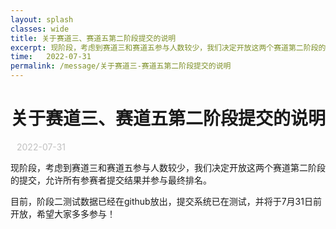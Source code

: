 ```yaml
---
layout: splash
classes: wide
title: 关于赛道三、赛道五第二阶段提交的说明
excerpt: 现阶段，考虑到赛道三和赛道五参与人数较少，我们决定开放这两个赛道第二阶段的提交，允许所有参赛者提交结果并参与最终排名。
time:   2022-07-31
permalink: /message/关于赛道三-赛道五第二阶段提交的说明
---
```


<div style="margin:20px;"></div>

# 关于赛道三、赛道五第二阶段提交的说明

<div style="color:#C0C0C0; font-size:14px; margin:10px;"> 2022-07-31 </div>

现阶段，考虑到赛道三和赛道五参与人数较少，我们决定开放这两个赛道第二阶段的提交，允许所有参赛者提交结果并参与最终排名。

目前，阶段二测试数据已经在github放出，提交系统已在测试，并将于7月31日前开放，希望大家多多参与！
